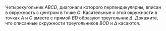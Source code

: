 Четырехугольник $ABCD$, диагонали которого перпендикулярны, 
вписан в окружность с центром в точке $O$. Касательные к этой окружности в точках
$A$ и $C$ вместе с прямой $BD$ образуют треугольник $\Delta$. 
Докажите, что описанные окружности треугольников $BOD$ и $\Delta$ касаются.